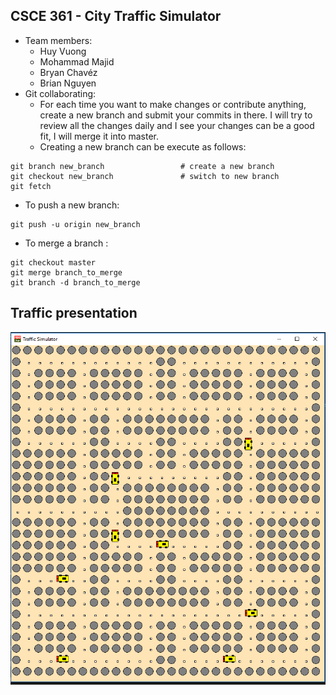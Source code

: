 ## CSCE 361 - City Traffic Simulator
* Team members:
    - Huy Vuong
    - Mohammad Majid
    - Bryan Chavéz
    - Brian Nguyen
* Git collaborating:
    - For each time you want to make changes or contribute anything, create a new branch and submit your commits in there. I will try to review all the changes daily and I see your changes can be a good fit, I will merge it into master.
    - Creating a new branch can be execute as follows:
```
git branch new_branch                 # create a new branch
git checkout new_branch               # switch to new branch
git fetch 
```
* To push a new branch:
```
git push -u origin new_branch
```
* To merge a branch :
```
git checkout master
git merge branch_to_merge
git branch -d branch_to_merge
```

## Traffic presentation
![alt text](img/roadMap_ver2.0.PNG)